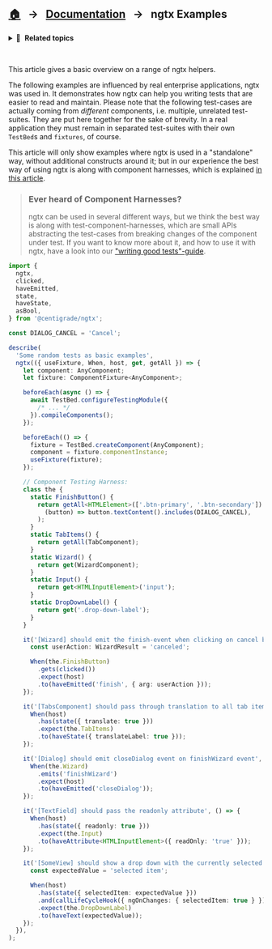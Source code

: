 ## [🏠][home] &nbsp; → &nbsp; [Documentation][api] &nbsp; → &nbsp; **ngtx Examples**

<details>
  <summary>🧭 &nbsp;<b>Related topics</b></summary>

> ### First Steps
>
> For those who are new to Angular application testing with ngtx, we recommend to start with the [first steps article][firststeps]. After this article you should be good to go with the examples in this article. This article primarily targets developers that already know ngtx or at least have experience with writing Angular tests.
>
> ### Declarative Testing API
>
> Formal documentation of ngtx' [declarative testing api][declarativetests] helping you to write beautiful, simple and robust tests.
>
> ### Feature Overview
>
> You may want to visit our [feature overview page][features] listing some helpers, to quickly explore how ngtx can support you.

---

</details>

&nbsp;

This article gives a basic overview on a range of ngtx helpers.

The following examples are influenced by real enterprise applications, ngtx was used in. It demonstrates how ngtx can help you writing tests that are easier to read and maintain. Please note that the following test-cases are actually coming from _different_ components, i.e. multiple, unrelated test-suites. They are put here together for the sake of brevity. In a real application they must remain in separated test-suites with their own `TestBed`s and `fixtures`, of course.

This article will only show examples where ngtx is used in a "standalone" way, without additional constructs around it; but in our experience the best way of using ngtx is along with component harnesses, which is explained [in this article][good-tests].

> ### Ever heard of Component Harnesses?
>
> ngtx can be used in several different ways, but we think the best way is along with test-component-harnesses, which are small APIs abstracting the test-cases from breaking changes of the component under test. If you want to know more about it, and how to use it with ngtx, have a look into our ["writing good tests"-guide][good-tests].

```ts
import {
  ngtx,
  clicked,
  haveEmitted,
  state,
  haveState,
  asBool,
} from '@centigrade/ngtx';

const DIALOG_CANCEL = 'Cancel';

describe(
  'Some random tests as basic examples',
  ngtx(({ useFixture, When, host, get, getAll }) => {
    let component: AnyComponent;
    let fixture: ComponentFixture<AnyComponent>;

    beforeEach(async () => {
      await TestBed.configureTestingModule({
        /* ... */
      }).compileComponents();
    });

    beforeEach(() => {
      fixture = TestBed.createComponent(AnyComponent);
      component = fixture.componentInstance;
      useFixture(fixture);
    });

    // Component Testing Harness:
    class the {
      static FinishButton() {
        return getAll<HTMLElement>(['.btn-primary', '.btn-secondary']).find(
          (button) => button.textContent().includes(DIALOG_CANCEL),
        );
      }
      static TabItems() {
        return getAll(TabComponent);
      }
      static Wizard() {
        return get(WizardComponent);
      }
      static Input() {
        return get<HTMLInputElement>('input');
      }
      static DropDownLabel() {
        return get('.drop-down-label');
      }
    }

    it('[Wizard] should emit the finish-event when clicking on cancel button', () => {
      const userAction: WizardResult = 'canceled';

      When(the.FinishButton)
        .gets(clicked())
        .expect(host)
        .to(haveEmitted('finish', { arg: userAction }));
    });

    it('[TabsComponent] should pass through translation to all tab items', () => {
      When(host)
        .has(state({ translate: true }))
        .expect(the.TabItems)
        .to(haveState({ translateLabel: true }));
    });

    it('[Dialog] should emit closeDialog event on finishWizard event', () => {
      When(the.Wizard)
        .emits('finishWizard')
        .expect(host)
        .to(haveEmitted('closeDialog'));
    });

    it('[TextField] should pass the readonly attribute', () => {
      When(host)
        .has(state({ readonly: true }))
        .expect(the.Input)
        .to(haveAttribute<HTMLInputElement>({ readOnly: 'true' }));
    });

    it('[SomeView] should show a drop down with the currently selected item', () => {
      const expectedValue = 'selected item';

      When(host)
        .has(state({ selectedItem: expectedValue }))
        .and(callLifeCycleHook({ ngOnChanges: { selectedItem: true } }))
        .expect(the.DropDownLabel)
        .to(haveText(expectedValue));
    });
  }),
);
```

[api]: ./DOCUMENTATION.md
[declarativetests]: ./DECLARATIVE_TEST_API.md
[features]: ./FEATURES.md
[firststeps]: ./FIRST_STEPS.md
[good-tests]: ./GOOD_TESTS.md
[home]: ../README.md
